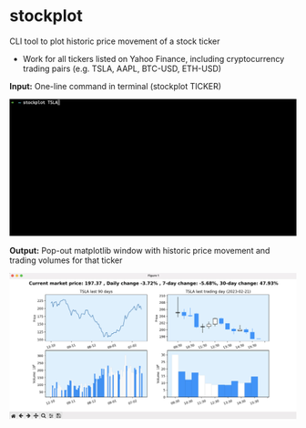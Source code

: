 # stockplot

CLI tool to plot historic price movement of a stock ticker
- Work for all tickers listed on Yahoo Finance, including cryptocurrency trading pairs (e.g. TSLA, AAPL, BTC-USD, ETH-USD)

**Input:** One-line command in terminal (stockplot TICKER)

![](images/input_stockplot.png)

**Output:** Pop-out matplotlib window with historic price movement and trading volumes for that ticker

![](images/output_stockplot.png)